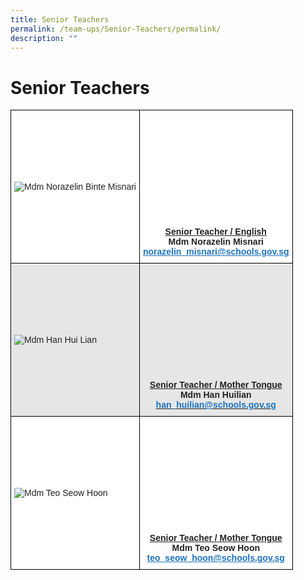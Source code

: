 ```yaml
---
title: Senior Teachers
permalink: /team-ups/Senior-Teachers/permalink/
description: ""
---
```

Senior Teachers
===============

<style type="text/css">
.tg  {border-collapse:collapse;border-spacing:0;}
.tg td{border-color:black;border-style:solid;border-width:1px;font-family:Arial, sans-serif;font-size:14px;
  overflow:hidden;padding:10px 5px;word-break:normal;}
.tg th{border-color:black;border-style:solid;border-width:1px;font-family:Arial, sans-serif;font-size:14px;
  font-weight:normal;overflow:hidden;padding:10px 5px;word-break:normal;}
.tg .tg-h5mn{background-color:#E6E6E6;color:#222;text-align:left;vertical-align:middle}
.tg .tg-1ppo{background-color:#FFF;color:#222;text-align:left;vertical-align:middle}
.tg .tg-4ufn{background-color:#FFF;color:#222;font-weight:bold;text-align:center;vertical-align:top}
.tg .tg-pr30{background-color:#E6E6E6;color:#222;font-weight:bold;text-align:center;vertical-align:top}
</style>
<table class="tg">
<thead>
  <tr>
    <th class="tg-1ppo"><img src="https://unitypri.moe.edu.sg/wp-content/uploads/2022/06/mdm-norazelin-binte-misnari-750x1000.jpg" alt="Mdm Norazelin Binte Misnari"></th>
    <th class="tg-4ufn"><br><br><br><br><br><br><br><br><br><br><br><span style="font-weight:bold;text-decoration:underline">Senior Teacher / English</span><br><span style="font-weight:bold">Mdm Norazelin Misnari</span><br><a href="mailto:norazelin_misnari@schools.gov.sg" target="_blank" rel="noopener noreferrer"><span style="text-decoration:underline;color:#1E73BE;background-color:transparent">norazelin_misnari@schools.gov.sg</span></a></th>
  </tr>
</thead>
<tbody>
  <tr>
    <td class="tg-h5mn"><img src="https://unitypri.moe.edu.sg/wp-content/uploads/2022/06/mdm-han-hui-lian-750x1000.jpg" alt="Mdm Han Hui Lian"></td>
    <td class="tg-pr30"><br><br><br><br><br><br><br><br><br><br><br><span style="text-decoration:underline">Senior Teacher / Mother Tongue</span><br>Mdm Han Huilian<br><a href="mailto:han_huilian@schools.gov.sg" target="_blank" rel="noopener noreferrer"><span style="color:#1E73BE;background-color:transparent">han_huilian@schools.gov.sg</span></a><br></td>
  </tr>
  <tr>
    <td class="tg-1ppo"><img src="https://unitypri.moe.edu.sg/wp-content/uploads/2022/06/mdm-teo-seow-hoon-750x1000.jpg" alt="Mdm Teo Seow Hoon"></td>
    <td class="tg-4ufn"><br><br><br><br><br><br><br><br><br><br><br><span style="text-decoration:underline">Senior Teacher / Mother Tongue</span><br><span style="font-weight:bold">Mdm Teo Seow Hoon</span><br><a href="mailto:teo_seow_hoon@schools.gov.sg" target="_blank" rel="noopener noreferrer"><span style="text-decoration:underline;color:#1E73BE;background-color:transparent">teo_seow_hoon@schools.gov.sg</span></a></td>
  </tr>
</tbody>
</table>
